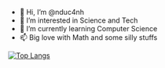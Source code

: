 - 👋 Hi, I’m @nduc4nh
- 👀 I’m interested in Science and Tech
- 🌱 I’m currently learning Computer Science
- 📫 Big love with Math and some silly stuffs 

[![Top Langs](https://github-readme-stats.vercel.app/api/top-langs/?username=nduc4nh&layout=compact&theme=dracula)](https://github.com/anuraghazra/github-readme-stats)


<!---
nduc4nh/nduc4nh is a ✨ special ✨ repository because its `README.md` (this file) appears on your GitHub profile.
You can click the Preview link to take a look at your changes.
--->
